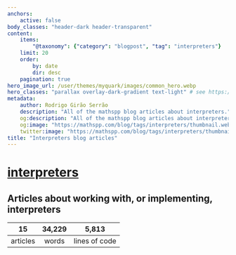 ```yaml
---
anchors:
    active: false
body_classes: "header-dark header-transparent"
content:
    items:
        "@taxonomy": {"category": "blogpost", "tag": "interpreters"}
    limit: 20
    order:
        by: date
        dir: desc
    pagination: true
hero_image_url: /user/themes/myquark/images/common_hero.webp
hero_classes: "parallax overlay-dark-gradient text-light" # see https://demo.getgrav.org/blog-skeleton/blog/hero-classes
metadata:
    author: Rodrigo Girão Serrão
    description: "All of the mathspp blog articles about interpreters."
    og:description: "All of the mathspp blog articles about interpreters."
    og:image: "https://mathspp.com/blog/tags/interpreters/thumbnail.webp"
    twitter:image: "https://mathspp.com/blog/tags/interpreters/thumbnail.webp"
title: "Interpreters blog articles"
---
```


# <a href="/blog/tags/interpreters" class="label label-primary tag-title">interpreters</a>


## Articles about working with, or implementing, interpreters



<table class="stats-table">
    <thead>
        <tr>
            <th style="text-align: center;">15</th>
            <th style="text-align: center;">34,229</th>
            <th style="text-align: center;">5,813</th>
        </tr>
    </thead>
    <tbody>
        <tr>
            <td style="text-align: center;">articles</td>
            <td style="text-align: center;">words</td>
            <td style="text-align: center;">lines of code</td>
        </tr>
    </tbody>
</table>
